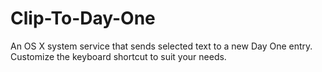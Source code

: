 Clip-To-Day-One
===============

An OS X system service that sends selected text to a new Day One entry. Customize the keyboard shortcut to suit your needs.